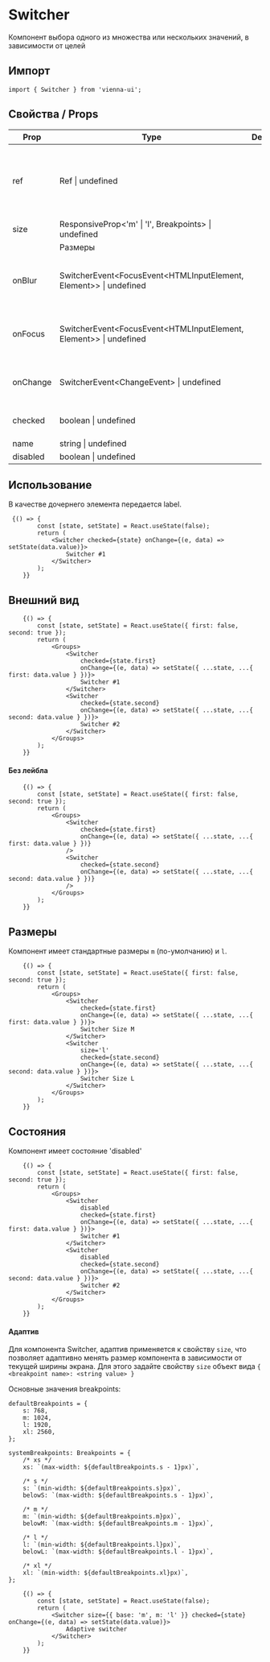 # Switcher

Компонент выбора одного из множества или нескольких значений, в зависимости от целей

## Импорт

```
import { Switcher } from 'vienna-ui';
```

## Свойства / Props

| Prop | Type | Default | Description |
| --- | --- | --- | --- |
| ref | Ref<HTMLInputElement> \| undefined |  | Сcылка на нативный элемент input, доступна после отрисовки |
| size |ResponsiveProp<'m' \| 'l', Breakpoints> \| undefined
| | Размеры |
| onBlur | SwitcherEvent<FocusEvent<HTMLInputElement, Element>>  \| undefined | | Обработчик события при потере фокуса компонентом |
| onFocus | SwitcherEvent<FocusEvent<HTMLInputElement, Element>> \| undefined |  | Обработчик события при получении фокуса компонентом |
| onChange | SwitcherEvent<ChangeEvent<HTMLInputElement>>  \| undefined |  | Обработчик события при клике на компонент |
| checked | boolean \| undefined |  | Статус выбранного значения |
| name | string \| undefined |  |
| disabled | boolean \| undefined |  |

## Использование

В качестве дочернего элемента передается label.
```
 {() => {
        const [state, setState] = React.useState(false);
        return (
            <Switcher checked={state} onChange={(e, data) => setState(data.value)}>
                Switcher #1
            </Switcher>
        );
    }}
```
## Внешний вид

```
    {() => {
        const [state, setState] = React.useState({ first: false, second: true });
        return (
            <Groups>
                <Switcher
                    checked={state.first}
                    onChange={(e, data) => setState({ ...state, ...{ first: data.value } })}>
                    Switcher #1
                </Switcher>
                <Switcher
                    checked={state.second}
                    onChange={(e, data) => setState({ ...state, ...{ second: data.value } })}>
                    Switcher #2
                </Switcher>
            </Groups>
        );
    }}
```

#### Без лейбла

```
    {() => {
        const [state, setState] = React.useState({ first: false, second: true });
        return (
            <Groups>
                <Switcher
                    checked={state.first}
                    onChange={(e, data) => setState({ ...state, ...{ first: data.value } })}
                />
                <Switcher
                    checked={state.second}
                    onChange={(e, data) => setState({ ...state, ...{ second: data.value } })}
                />
            </Groups>
        );
    }}
```

## Размеры

Компонент имеет стандартные размеры `m` (по-умолчанию) и `l`.

```
    {() => {
        const [state, setState] = React.useState({ first: false, second: true });
        return (
            <Groups>
                <Switcher
                    checked={state.first}
                    onChange={(e, data) => setState({ ...state, ...{ first: data.value } })}>
                    Switcher Size M
                </Switcher>
                <Switcher
                    size='l'
                    checked={state.second}
                    onChange={(e, data) => setState({ ...state, ...{ second: data.value } })}>
                    Switcher Size L
                </Switcher>
            </Groups>
        );
    }}
```
## Состояния

Компонент имеет состояние 'disabled'

```
    {() => {
        const [state, setState] = React.useState({ first: false, second: true });
        return (
            <Groups>
                <Switcher
                    disabled
                    checked={state.first}
                    onChange={(e, data) => setState({ ...state, ...{ first: data.value } })}>
                    Switcher #1
                </Switcher>
                <Switcher
                    disabled
                    checked={state.second}
                    onChange={(e, data) => setState({ ...state, ...{ second: data.value } })}>
                    Switcher #2
                </Switcher>
            </Groups>
        );
    }}
```
#### Адаптив

Для компонента Switcher, адаптив применяется к свойству `size`, что позволяет адаптивно менять размер компонента в зависимости от текущей ширины экрана. Для этого задайте свойству `size` объект вида `{ <breakpoint name>: <string value> }`

Основные значения breakpoints:

```
defaultBreakpoints = {
    s: 768,
    m: 1024,
    l: 1920,
    xl: 2560,
};

systemBreakpoints: Breakpoints = {
    /* xs */
    xs: `(max-width: ${defaultBreakpoints.s - 1}px)`,

    /* s */
    s: `(min-width: ${defaultBreakpoints.s}px)`,
    belowS: `(max-width: ${defaultBreakpoints.s - 1}px)`,

    /* m */
    m: `(min-width: ${defaultBreakpoints.m}px)`,
    belowM: `(max-width: ${defaultBreakpoints.m - 1}px)`,

    /* l */
    l: `(min-width: ${defaultBreakpoints.l}px)`,
    belowL: `(max-width: ${defaultBreakpoints.l - 1}px)`,

    /* xl */
    xl: `(min-width: ${defaultBreakpoints.xl}px)`,
};
```

```
    {() => {
        const [state, setState] = React.useState(false);
        return (
            <Switcher size={{ base: 'm', m: 'l' }} checked={state} onChange={(e, data) => setState(data.value)}>
                Adaptive switcher
            </Switcher>
        );
    }}
```